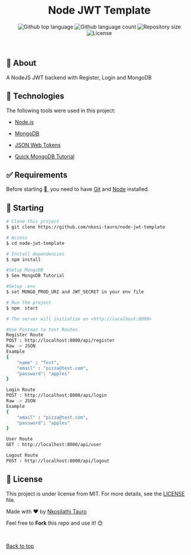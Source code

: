 
<h1 align="center">Node JWT Template</h1>

<p align="center">
  <img alt="Github top language" src="https://img.shields.io/github/languages/top/nkosi-tauro/node-jwt-template?color=56BEB8">

  <img alt="Github language count" src="https://img.shields.io/github/languages/count/nkosi-tauro/node-jwt-template?color=56BEB8">

  <img alt="Repository size" src="https://img.shields.io/github/repo-size/nkosi-tauro/node-jwt-template?color=56BEB8">

  <img alt="License" src="https://img.shields.io/github/license/nkosi-tauro/node-jwt-template?color=56BEB8">

  <!-- <img alt="Github issues" src="https://img.shields.io/github/issues/nkosi-tauro/node-jwt-template?color=56BEB8" /> -->

  <!-- <img alt="Github forks" src="https://img.shields.io/github/forks/nkosi-tauro/node-jwt-template?color=56BEB8" /> -->

  <!-- <img alt="Github stars" src="https://img.shields.io/github/stars/nkosi-tauro/node-jwt-template?color=56BEB8" /> -->
</p>

<!-- Status -->

<!-- <h4 align="center"> 
	🚧  node-jwt-template 🚀 Under construction...  🚧
</h4> 

<hr> -->

<br>

## :dart: About ##

A NodeJS JWT backend with Register, Login and MongoDB


## :rocket: Technologies ##

The following tools were used in this project:

- [Node.js](https://nodejs.org/en/)
- [MongoDB](https://docs.atlas.mongodb.com/)
- [JSON Web Tokens](https://jwt.io/)

- [Quick MongoDB Tutorial](https://wirescript.now.sh/blog/how-to-setup-mongodb-with-node-js-and-express)
## :white_check_mark: Requirements ##

Before starting :checkered_flag:, you need to have [Git](https://git-scm.com) and [Node](https://nodejs.org/en/) installed.

## :checkered_flag: Starting ##

```bash
# Clone this project
$ git clone https://github.com/nkosi-tauro/node-jwt-template

# Access
$ cd node-jwt-template

# Install dependencies
$ npm install

#Setup MongoDB
$ See MongoDB Tutorial

#Setup .env
$ set MONGO_PROD_URI and JWT_SECRET in your env file

# Run the project
$ npm  start

# The server will initialize on <http://localhost:8000>

#Use Postman to test Routes
Register Route
POST : http://localhost:8000/api/register
Raw -> JSON
Example 
{
    "name" : "Test",
    "email" : "pizza@test.com",
    "password": "apples"
}

Login Route
POST : http://localhost:8000/api/login
Raw -> JSON
Example 
{
    "email" : "pizza@test.com",
    "password": "apples"
}  

User Route
GET : http://localhost:8000/api/user

Logout Route
POST : http://localhost:8000/api/logout


```

## :memo: License ##

This project is under license from MIT. For more details, see the [LICENSE](LICENSE) file.


Made with :heart: by <a href="https://github.com/nkosi-tauro" target="_blank">Nkosilathi Tauro</a>

Feel free to **Fork** this repo and use it! 😊

&#xa0;

<a href="#top">Back to top</a>
